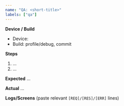 ```yaml
---
name: "QA: <short-title>"
labels: ["qa"]
---
```


**Device / Build**
- Device: <model>
- Build: profile/debug, commit <sha>

**Steps**
1. …
2. …

**Expected**
…

**Actual**
…

**Logs/Screens**
(paste relevant `[REQ]/[RES]/[ERR]` lines)
